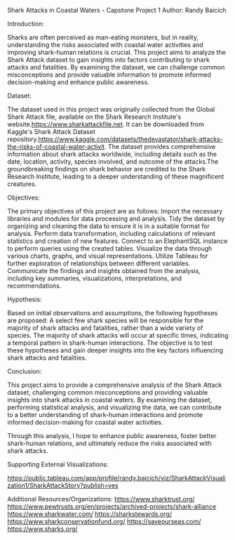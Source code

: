 Shark Attacks in Coastal Waters - Capstone Project 1
Author: Randy Baicich

Introduction:

Sharks are often perceived as man-eating monsters, but in reality, understanding the risks associated with coastal water activities and improving shark-human relations is crucial. This project aims to analyze the Shark Attack dataset to gain insights into factors contributing to shark attacks and fatalities. By examining the dataset, we can challenge common misconceptions and provide valuable information to promote informed decision-making and enhance public awareness.

Dataset:

The dataset used in this project was originally collected from the Global Shark Attack file, available on the Shark Research Institute's website.https://www.sharkattackfile.net. It can be downloaded from Kaggle's Shark Attack Dataset repository.https://www.kaggle.com/datasets/thedevastator/shark-attacks-the-risks-of-coastal-water-activit. The dataset provides comprehensive information about shark attacks worldwide, including details such as the date, location, activity, species involved, and outcome of the attacks.The groundbreaking findings on shark behavior are credited to the Shark Research Institute, leading to a deeper understanding of these magnificent creatures.

Objectives:

The primary objectives of this project are as follows:
Import the necessary libraries and modules for data processing and analysis.
Tidy the dataset by organizing and cleaning the data to ensure it is in a suitable format for analysis.
Perform data transformation, including calculations of relevant statistics and creation of new features.
Connect to an ElephantSQL instance to perform queries using the created tables.
Visualize the data through various charts, graphs, and visual representations.
Utilize Tableau for further exploration of relationships between different variables.
Communicate the findings and insights obtained from the analysis, including key summaries, visualizations, interpretations, and recommendations.


Hypothesis:

Based on initial observations and assumptions, the following hypotheses are proposed:
A select few shark species will be responsible for the majority of shark attacks and fatalities, rather than a wide variety of species.
The majority of shark attacks will occur at specific times, indicating a temporal pattern in shark-human interactions.
The objective is to test these hypotheses and gain deeper insights into the key factors influencing shark attacks and fatalities.

Conclusion:

This project aims to provide a comprehensive analysis of the Shark Attack dataset, challenging common misconceptions and providing valuable insights into shark attacks in coastal waters. By examining the dataset, performing statistical analysis, and visualizing the data, we can contribute to a better understanding of shark-human interactions and promote informed decision-making for coastal water activities.

Through this analysis, I hope to enhance public awareness, foster better shark-human relations, and ultimately reduce the risks associated with shark attacks.


Supporting External Visualizations:

https://public.tableau.com/app/profile/randy.baicich/viz/SharkAttackVisualization1/SharkAttackStory?publish=yes

Additional Resources/Organizations:
https://www.sharktrust.org/
https://www.pewtrusts.org/en/projects/archived-projects/shark-alliance
https://www.sharkwater.com/
https://sharkstewards.org/
https://www.sharkconservationfund.org/
https://saveourseas.com/
https://www.sharks.org/
